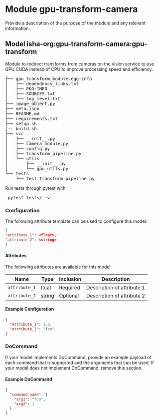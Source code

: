 # Module gpu-transform-camera 

Provide a description of the purpose of the module and any relevant information.

## Model isha-org:gpu-transform-camera:gpu-transform

Module to redirect transforms from cameras on the vision service to use GPU CUDA instead of CPU to improve processing speed and efficiency.

<pre>
├── gpu_transform_module.egg-info
│   ├── dependency_links.txt
│   ├── PKG-INFO
│   ├── SOURCES.txt
│   └── top_level.txt
├── image_object.py
├── meta.json
├── README.md
├── requirements.txt
├── setup.sh
|-- build.sh
├── src
│   ├── __init__.py
│   ├── camera_module.py
│   ├── config.py
│   ├── transform_pipeline.py
│   └── utils
│       ├── __init__.py
│       └── gpu_utils.py
└── tests
    └── test_transform_pipeline.py
</pre>

Run tests through pytest with:
<pre> pytest tests/ -v </pre>

### Configuration
The following attribute template can be used to configure this model:

```json
{
"attribute_1": <float>,
"attribute_2": <string>
}
```

#### Attributes

The following attributes are available for this model:

| Name          | Type   | Inclusion | Description                |
|---------------|--------|-----------|----------------------------|
| `attribute_1` | float  | Required  | Description of attribute 1 |
| `attribute_2` | string | Optional  | Description of attribute 2 |

#### Example Configuration

```json
{
  "attribute_1": 1.0,
  "attribute_2": "foo"
}
```

### DoCommand

If your model implements DoCommand, provide an example payload of each command that is supported and the arguments that can be used. If your model does not implement DoCommand, remove this section.

#### Example DoCommand

```json
{
  "command_name": {
    "arg1": "foo",
    "arg2": 1
  }
}
```

